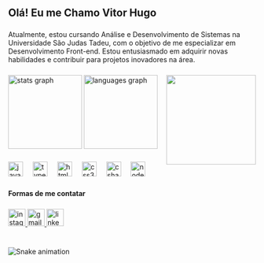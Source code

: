 <h2 align="left">Olá! Eu me Chamo Vitor Hugo</h2>

###

<p align="left">Atualmente, estou cursando Análise e Desenvolvimento de Sistemas na Universidade São Judas Tadeu, com o objetivo de me especializar em Desenvolvimento Front-end. Estou entusiasmado em adquirir novas habilidades e contribuir para projetos inovadores na área.</p>

###

<img align="right" height="182" src="https://i.pinimg.com/originals/1b/83/63/1b83638f8624f7b5315756882b458e1d.gif"  />

###

<div align="left">
  <img src="https://github-readme-stats.vercel.app/api?username=Vitorhugoa&hide_title=false&hide_rank=false&show_icons=false&include_all_commits=true&count_private=true&disable_animations=false&theme=dracula&locale=en&hide_border=false" height="150" alt="stats graph"  />
  <img src="https://github-readme-stats.vercel.app/api/top-langs?username=Vitorhugoa&locale=en&hide_title=false&layout=compact&card_width=320&langs_count=5&theme=dracula&hide_border=false" height="150" alt="languages graph"  />
</div>

###

<div align="left">
  <img src="https://cdn.jsdelivr.net/gh/devicons/devicon/icons/javascript/javascript-original.svg" height="30" alt="javascript logo"  />
  <img width="12" />
  <img src="https://cdn.jsdelivr.net/gh/devicons/devicon/icons/typescript/typescript-original.svg" height="30" alt="typescript logo"  />
  <img width="12" />
  <img src="https://cdn.jsdelivr.net/gh/devicons/devicon/icons/html5/html5-original.svg" height="30" alt="html5 logo"  />
  <img width="12" />
  <img src="https://cdn.jsdelivr.net/gh/devicons/devicon/icons/css3/css3-original.svg" height="30" alt="css3 logo"  />
  <img width="12" />
  <img src="https://cdn.jsdelivr.net/gh/devicons/devicon/icons/csharp/csharp-original.svg" height="30" alt="csharp logo"  />
  <img width="12" />
  <img src="https://cdn.jsdelivr.net/gh/devicons/devicon/icons/nodejs/nodejs-original.svg" height="30" alt="nodejs logo"  />
</div>

###

<h4 align="left">Formas de me contatar</h4>

###

<div align="left">
  <a href="https://www.instagram.com/vitorhg_25/" target="_blank">
    <img src="https://img.shields.io/static/v1?message=Instagram&logo=instagram&label=&color=E4405F&logoColor=white&labelColor=&style=for-the-badge" height="35" alt="instagram logo"  />
  </a>
  <a href="vitor.hugoja25@gmail.com" target="_blank">
    <img src="https://img.shields.io/static/v1?message=vitor.hugoja25@gmail.com&logo=gmail&label=&color=D14836&logoColor=white&labelColor=&style=for-the-badge" height="35" alt="gmail logo"  />
  </a>
  <a href="https://www.linkedin.com/in/vitor-andrade-392915109/" target="_blank">
    <img src="https://img.shields.io/static/v1?message=LinkedIn&logo=linkedin&label=&color=0077B5&logoColor=white&labelColor=&style=for-the-badge" height="35" alt="linkedin logo"  />
  </a>
</div>

###
<br clear="both">
<img src="https://raw.githubusercontent.com/Vitorhugoa/Vitorhugoa/output/snake.svg" alt="Snake animation" />

###
